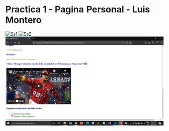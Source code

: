 # Practica 1 - Pagina Personal - Luis Montero 
![Ss1](.img/Imagen.jpg)
![Ss2](.img/Imagen2.jpg?raw=true "Imagen 2")
![Ss3](./img/Imagen3.jpg?raw=true "Imagen 3")